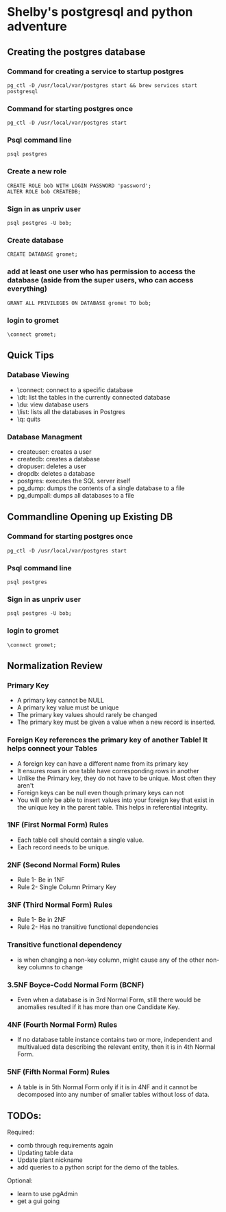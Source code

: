 # Shelby's postgresql and python adventure

## Creating the postgres database
 
### Command for creating a service to startup postgres
```
pg_ctl -D /usr/local/var/postgres start && brew services start postgresql
```

### Command for starting postgres once
```
pg_ctl -D /usr/local/var/postgres start
```
 
### Psql command line
```
psql postgres
```
 
### Create a new role
```
CREATE ROLE bob WITH LOGIN PASSWORD 'password';
ALTER ROLE bob CREATEDB;
```
 
### Sign in as unpriv user
```
psql postgres -U bob;
```
 
### Create database
```
CREATE DATABASE gromet;
```
 
### add at least one user who has permission to access the database (aside from the super users, who can access everything)
```
GRANT ALL PRIVILEGES ON DATABASE gromet TO bob;
```
 
### login to gromet
```
\connect gromet;
```


## Quick Tips


### Database Viewing
* \connect: connect to a specific database
* \dt: list the tables in the currently connected database
* \du: view database users
* \list: lists all the databases in Postgres
* \q: quits

### Database Managment
* createuser: creates a user
* createdb: creates a database
* dropuser: deletes a user
* dropdb: deletes a database
* postgres: executes the SQL server itself
* pg_dump: dumps the contents of a single database to a file
* pg_dumpall: dumps all databases to a file
 

## Commandline Opening up Existing DB

### Command for starting postgres once
```
pg_ctl -D /usr/local/var/postgres start
```
 
### Psql command line
```
psql postgres
```
### Sign in as unpriv user
```
psql postgres -U bob;
```

### login to gromet
```
\connect gromet;
```

## Normalization Review

### Primary Key
* A primary key cannot be NULL
* A primary key value must be unique
* The primary key values should rarely be changed
* The primary key must be given a value when a new record is inserted.

### Foreign Key references the primary key of another Table! It helps connect your Tables
* A foreign key can have a different name from its primary key
* It ensures rows in one table have corresponding rows in another
* Unlike the Primary key, they do not have to be unique. Most often they aren't
* Foreign keys can be null even though primary keys can not 
* You will only be able to insert values into your foreign key that exist in the unique key in the parent table. This helps in referential integrity.

### 1NF (First Normal Form) Rules
* Each table cell should contain a single value.
* Each record needs to be unique.

### 2NF (Second Normal Form) Rules
* Rule 1- Be in 1NF
* Rule 2- Single Column Primary Key

### 3NF (Third Normal Form) Rules
* Rule 1- Be in 2NF
* Rule 2- Has no transitive functional dependencies

### Transitive functional dependency 
* is when changing a non-key column, might cause any of the other non-key columns to change

### 3.5NF Boyce-Codd Normal Form (BCNF)
* Even when a database is in 3rd Normal Form, still there would be anomalies resulted if it has more than one Candidate Key.


### 4NF (Fourth Normal Form) Rules
* If no database table instance contains two or more, independent and multivalued data describing the relevant entity, then it is in 4th Normal Form.

### 5NF (Fifth Normal Form) Rules
* A table is in 5th Normal Form only if it is in 4NF and it cannot be decomposed into any number of smaller tables without loss of data.


## TODOs:

Required:
* comb through requirements again
* Updating table data
* Update plant nickname
* add queries to a python script for the demo of the tables.

Optional:
* learn to use pgAdmin
* get a gui going